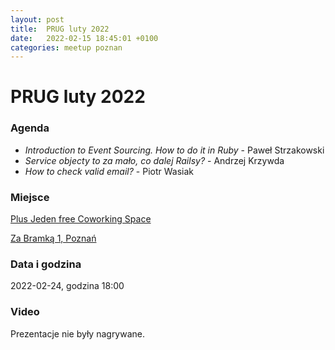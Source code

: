```yaml
---
layout: post
title:  PRUG luty 2022
date:   2022-02-15 18:45:01 +0100
categories: meetup poznan
---
```

# PRUG luty 2022

### Agenda

- _Introduction to Event Sourcing. How to do it in Ruby_ - Paweł Strzakowski
- _Service objecty to za mało, co dalej Railsy?_ - Andrzej Krzywda
- _How to check valid email?_ - Piotr Wasiak

### Miejsce

[Plus Jeden free Coworking Space](https://plusjeden.com/)

[Za Bramką 1, Poznań](https://maps.google.com/?q=52.406158447265625,16.936500549316406)

### Data i godzina

2022-02-24, godzina 18:00

### Video

Prezentacje nie były nagrywane.
